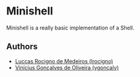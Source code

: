 # Minishell

Minishell is a really basic implementation of a Shell.

## Authors

- [Luccas Rocigno de Medeiros (lrocigno)](https://github.com/LuccasRMedeiros/)
- [Vinícius Gonçalves de Oliveira (vgoncalv)](https://github.com/vinicius507/)
